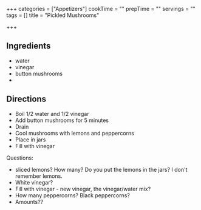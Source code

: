 +++
categories = ["Appetizers"]
cookTime = ""
prepTime = ""
servings = ""
tags = []
title = "Pickled Mushrooms"

+++
## Ingredients

* water
* vinegar
* button mushrooms
* 

## Directions

* Boil 1/2 water and 1/2 vinegar
* Add button mushrooms for 5 minutes
* Drain
* Cool mushrooms with lemons and peppercorns
* Place in jars
* Fill with vinegar

Questions: 

* sliced lemons? How many? Do you put the lemons in the jars? I don't remember lemons. 
* White vinegar?
* Fill with vinegar - new vinegar, the vinegar/water mix?  
* How many peppercorns? Black peppercorns?
* Amounts??